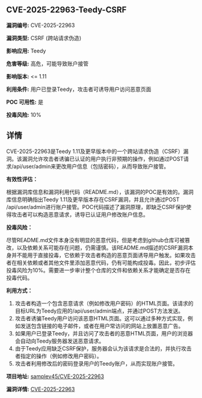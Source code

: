 ## CVE-2025-22963-Teedy-CSRF

**漏洞编号:** CVE-2025-22963

**漏洞类型:** CSRF (跨站请求伪造)

**影响应用:** Teedy

**危害等级:** 高危，可能导致账户接管

**影响版本:** <= 1.11

**利用条件:** 用户已登录Teedy，攻击者可诱导用户访问恶意页面

**POC 可用性:** 是

**投毒风险:** 10%

## 详情

CVE-2025-22963是Teedy 1.11及更早版本中的一个跨站请求伪造（CSRF）漏洞。该漏洞允许攻击者诱骗已认证的用户执行非预期的操作，例如通过POST请求/api/user/admin来更改用户信息（包括密码），从而导致账户接管。

**有效性评估：**

根据漏洞库信息和漏洞利用代码（README.md），该漏洞的POC是有效的。漏洞库信息明确指出Teedy 1.11及更早版本存在CSRF漏洞，并且允许通过POST /api/user/admin进行账户接管。POC代码描述了漏洞原理，即缺乏CSRF保护使得攻击者可以构造恶意请求，诱导已认证用户修改账户信息。

**投毒风险：**

尽管README.md文件本身没有明显的恶意代码，但是考虑到github仓库可被篡改，以及依赖关系可能存在问题，仍需谨慎。该README.md描述的CSRF漏洞本身并不能用于直接投毒，它依赖于攻击者构造的恶意页面诱导用户触发。如果攻击者在相关依赖或者其他文件里添加恶意代码，仍有可能构成投毒。因此，初步评估投毒风险为10%。需要进一步审计整个仓库的文件和依赖关系才能确定是否存在投毒代码。

**利用方式：**

1.  攻击者构造一个包含恶意请求（例如修改用户密码）的HTML页面。该请求的目标URL为Teedy应用的/api/user/admin端点，并通过POST方法发送。
2.  攻击者诱骗Teedy用户访问该恶意HTML页面。这可以通过多种方式实现，例如发送包含链接的电子邮件，或者在用户常访问的网站上放置恶意广告。
3.  如果用户已登录Teedy，并且访问了攻击者的恶意HTML页面，用户的浏览器会自动向Teedy服务器发送恶意请求。
4.  由于Teedy应用缺乏CSRF保护，服务器会认为该请求是合法的，并执行攻击者指定的操作（例如修改用户密码）。
5.  攻击者利用修改后的密码登录用户的Teedy账户，从而实现账户接管。

**项目地址:** [samplev45/CVE-2025-22963](https://github.com/samplev45/CVE-2025-22963)

**漏洞详情:** [CVE-2025-22963](https://nvd.nist.gov/vuln/detail/CVE-2025-22963)